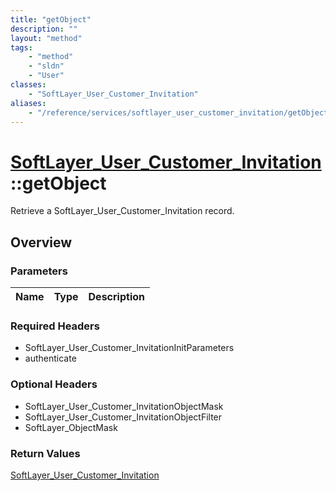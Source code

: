 ```yaml
---
title: "getObject"
description: ""
layout: "method"
tags:
    - "method"
    - "sldn"
    - "User"
classes:
    - "SoftLayer_User_Customer_Invitation"
aliases:
    - "/reference/services/softlayer_user_customer_invitation/getObject"
---
```

# [SoftLayer_User_Customer_Invitation](/reference/services/SoftLayer_User_Customer_Invitation)::getObject

Retrieve a SoftLayer_User_Customer_Invitation record.


## Overview 


### Parameters 
|Name | Type | Description |
| --- | --- | --- |


### Required Headers
* SoftLayer_User_Customer_InvitationInitParameters
* authenticate

### Optional Headers
* SoftLayer_User_Customer_InvitationObjectMask
* SoftLayer_User_Customer_InvitationObjectFilter
* SoftLayer_ObjectMask

### Return Values
<a href='/reference/datatypes/SoftLayer_User_Customer_Invitation'>SoftLayer_User_Customer_Invitation </a>

